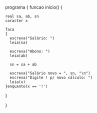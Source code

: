 programa 
{
  funcao inicio() 
  {
  
    real sa, ab, sn
    caracter x

    faca
    {
      escreva("Salário: ")
      leia(sa)

      escreva("Abono: ")
      leia(ab)

      sn = sa + ab

      escreva("Salário novo = ", sn, "\n")
      escreva("Digite ! p/ novo cálculo: ")
      leia(x)
    }enquanto(x == '!')

  }
  
}
